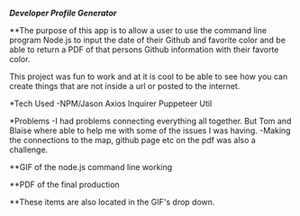 ***Developer Profile Generator***

**The purpose of this app is to allow a user to use the command line program Node.js to input the date of their Github and favorite color and be able to return a PDF of that persons Github information with their favorte color.

This project was fun to work and at it is cool to be able to see how you can create things that are not inside a url or posted to the internet.

*Tech Used
-NPM/Jason
    Axios
    Inquirer
    Puppeteer
    Util

*Problems
-I had problems connecting everything all together.  But Tom and Blaise where able to help me with some of the issues I was having.
-Making the connections to the map, github page etc on the pdf was also a challenge.

**GIF of the node.js command line working




**PDF of the final production



**These items are also located in the GIF's drop down.

